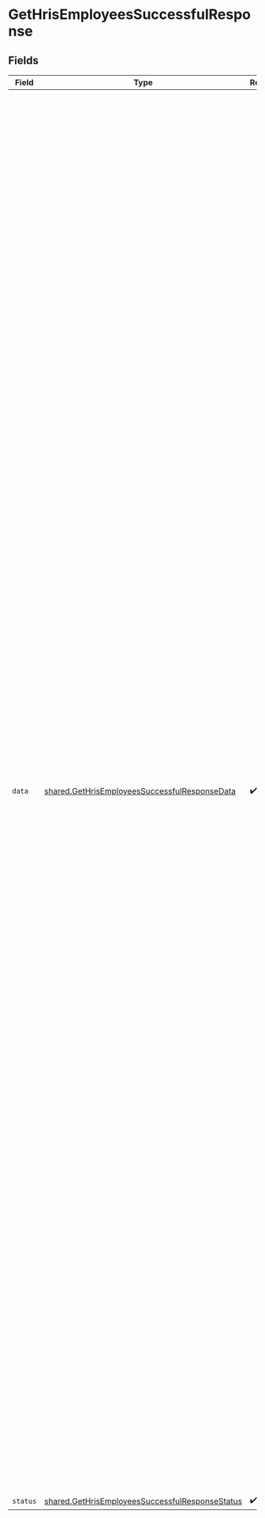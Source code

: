 # GetHrisEmployeesSuccessfulResponse


## Fields

| Field                                                                                                                                                                                                                                                                                                                                                                                                                                                                                                                                                                                                                                                                                                                                                                                                                                                                                                                                                                                                                                                                                                                                                                                                                                                                                                                                                                                                                                                                                                                                                                                                                                                                                                                                                                                                                                                                                                                                                                                                                                                                                                                                                                                                                                                                                                                                                                                                                                                                                                                                                                                                                                                                                                                                                                                                                                                                                                                                                                                                                                                                                                                                                                                                                                                                                                                                                                                                                                                                                                                | Type                                                                                                                                                                                                                                                                                                                                                                                                                                                                                                                                                                                                                                                                                                                                                                                                                                                                                                                                                                                                                                                                                                                                                                                                                                                                                                                                                                                                                                                                                                                                                                                                                                                                                                                                                                                                                                                                                                                                                                                                                                                                                                                                                                                                                                                                                                                                                                                                                                                                                                                                                                                                                                                                                                                                                                                                                                                                                                                                                                                                                                                                                                                                                                                                                                                                                                                                                                                                                                                                                                                 | Required                                                                                                                                                                                                                                                                                                                                                                                                                                                                                                                                                                                                                                                                                                                                                                                                                                                                                                                                                                                                                                                                                                                                                                                                                                                                                                                                                                                                                                                                                                                                                                                                                                                                                                                                                                                                                                                                                                                                                                                                                                                                                                                                                                                                                                                                                                                                                                                                                                                                                                                                                                                                                                                                                                                                                                                                                                                                                                                                                                                                                                                                                                                                                                                                                                                                                                                                                                                                                                                                                                             | Description                                                                                                                                                                                                                                                                                                                                                                                                                                                                                                                                                                                                                                                                                                                                                                                                                                                                                                                                                                                                                                                                                                                                                                                                                                                                                                                                                                                                                                                                                                                                                                                                                                                                                                                                                                                                                                                                                                                                                                                                                                                                                                                                                                                                                                                                                                                                                                                                                                                                                                                                                                                                                                                                                                                                                                                                                                                                                                                                                                                                                                                                                                                                                                                                                                                                                                                                                                                                                                                                                                          | Example                                                                                                                                                                                                                                                                                                                                                                                                                                                                                                                                                                                                                                                                                                                                                                                                                                                                                                                                                                                                                                                                                                                                                                                                                                                                                                                                                                                                                                                                                                                                                                                                                                                                                                                                                                                                                                                                                                                                                                                                                                                                                                                                                                                                                                                                                                                                                                                                                                                                                                                                                                                                                                                                                                                                                                                                                                                                                                                                                                                                                                                                                                                                                                                                                                                                                                                                                                                                                                                                                                              |
| -------------------------------------------------------------------------------------------------------------------------------------------------------------------------------------------------------------------------------------------------------------------------------------------------------------------------------------------------------------------------------------------------------------------------------------------------------------------------------------------------------------------------------------------------------------------------------------------------------------------------------------------------------------------------------------------------------------------------------------------------------------------------------------------------------------------------------------------------------------------------------------------------------------------------------------------------------------------------------------------------------------------------------------------------------------------------------------------------------------------------------------------------------------------------------------------------------------------------------------------------------------------------------------------------------------------------------------------------------------------------------------------------------------------------------------------------------------------------------------------------------------------------------------------------------------------------------------------------------------------------------------------------------------------------------------------------------------------------------------------------------------------------------------------------------------------------------------------------------------------------------------------------------------------------------------------------------------------------------------------------------------------------------------------------------------------------------------------------------------------------------------------------------------------------------------------------------------------------------------------------------------------------------------------------------------------------------------------------------------------------------------------------------------------------------------------------------------------------------------------------------------------------------------------------------------------------------------------------------------------------------------------------------------------------------------------------------------------------------------------------------------------------------------------------------------------------------------------------------------------------------------------------------------------------------------------------------------------------------------------------------------------------------------------------------------------------------------------------------------------------------------------------------------------------------------------------------------------------------------------------------------------------------------------------------------------------------------------------------------------------------------------------------------------------------------------------------------------------------------------------------------------- | -------------------------------------------------------------------------------------------------------------------------------------------------------------------------------------------------------------------------------------------------------------------------------------------------------------------------------------------------------------------------------------------------------------------------------------------------------------------------------------------------------------------------------------------------------------------------------------------------------------------------------------------------------------------------------------------------------------------------------------------------------------------------------------------------------------------------------------------------------------------------------------------------------------------------------------------------------------------------------------------------------------------------------------------------------------------------------------------------------------------------------------------------------------------------------------------------------------------------------------------------------------------------------------------------------------------------------------------------------------------------------------------------------------------------------------------------------------------------------------------------------------------------------------------------------------------------------------------------------------------------------------------------------------------------------------------------------------------------------------------------------------------------------------------------------------------------------------------------------------------------------------------------------------------------------------------------------------------------------------------------------------------------------------------------------------------------------------------------------------------------------------------------------------------------------------------------------------------------------------------------------------------------------------------------------------------------------------------------------------------------------------------------------------------------------------------------------------------------------------------------------------------------------------------------------------------------------------------------------------------------------------------------------------------------------------------------------------------------------------------------------------------------------------------------------------------------------------------------------------------------------------------------------------------------------------------------------------------------------------------------------------------------------------------------------------------------------------------------------------------------------------------------------------------------------------------------------------------------------------------------------------------------------------------------------------------------------------------------------------------------------------------------------------------------------------------------------------------------------------------------------------------- | -------------------------------------------------------------------------------------------------------------------------------------------------------------------------------------------------------------------------------------------------------------------------------------------------------------------------------------------------------------------------------------------------------------------------------------------------------------------------------------------------------------------------------------------------------------------------------------------------------------------------------------------------------------------------------------------------------------------------------------------------------------------------------------------------------------------------------------------------------------------------------------------------------------------------------------------------------------------------------------------------------------------------------------------------------------------------------------------------------------------------------------------------------------------------------------------------------------------------------------------------------------------------------------------------------------------------------------------------------------------------------------------------------------------------------------------------------------------------------------------------------------------------------------------------------------------------------------------------------------------------------------------------------------------------------------------------------------------------------------------------------------------------------------------------------------------------------------------------------------------------------------------------------------------------------------------------------------------------------------------------------------------------------------------------------------------------------------------------------------------------------------------------------------------------------------------------------------------------------------------------------------------------------------------------------------------------------------------------------------------------------------------------------------------------------------------------------------------------------------------------------------------------------------------------------------------------------------------------------------------------------------------------------------------------------------------------------------------------------------------------------------------------------------------------------------------------------------------------------------------------------------------------------------------------------------------------------------------------------------------------------------------------------------------------------------------------------------------------------------------------------------------------------------------------------------------------------------------------------------------------------------------------------------------------------------------------------------------------------------------------------------------------------------------------------------------------------------------------------------------------------------------- | -------------------------------------------------------------------------------------------------------------------------------------------------------------------------------------------------------------------------------------------------------------------------------------------------------------------------------------------------------------------------------------------------------------------------------------------------------------------------------------------------------------------------------------------------------------------------------------------------------------------------------------------------------------------------------------------------------------------------------------------------------------------------------------------------------------------------------------------------------------------------------------------------------------------------------------------------------------------------------------------------------------------------------------------------------------------------------------------------------------------------------------------------------------------------------------------------------------------------------------------------------------------------------------------------------------------------------------------------------------------------------------------------------------------------------------------------------------------------------------------------------------------------------------------------------------------------------------------------------------------------------------------------------------------------------------------------------------------------------------------------------------------------------------------------------------------------------------------------------------------------------------------------------------------------------------------------------------------------------------------------------------------------------------------------------------------------------------------------------------------------------------------------------------------------------------------------------------------------------------------------------------------------------------------------------------------------------------------------------------------------------------------------------------------------------------------------------------------------------------------------------------------------------------------------------------------------------------------------------------------------------------------------------------------------------------------------------------------------------------------------------------------------------------------------------------------------------------------------------------------------------------------------------------------------------------------------------------------------------------------------------------------------------------------------------------------------------------------------------------------------------------------------------------------------------------------------------------------------------------------------------------------------------------------------------------------------------------------------------------------------------------------------------------------------------------------------------------------------------------------------------------------- | -------------------------------------------------------------------------------------------------------------------------------------------------------------------------------------------------------------------------------------------------------------------------------------------------------------------------------------------------------------------------------------------------------------------------------------------------------------------------------------------------------------------------------------------------------------------------------------------------------------------------------------------------------------------------------------------------------------------------------------------------------------------------------------------------------------------------------------------------------------------------------------------------------------------------------------------------------------------------------------------------------------------------------------------------------------------------------------------------------------------------------------------------------------------------------------------------------------------------------------------------------------------------------------------------------------------------------------------------------------------------------------------------------------------------------------------------------------------------------------------------------------------------------------------------------------------------------------------------------------------------------------------------------------------------------------------------------------------------------------------------------------------------------------------------------------------------------------------------------------------------------------------------------------------------------------------------------------------------------------------------------------------------------------------------------------------------------------------------------------------------------------------------------------------------------------------------------------------------------------------------------------------------------------------------------------------------------------------------------------------------------------------------------------------------------------------------------------------------------------------------------------------------------------------------------------------------------------------------------------------------------------------------------------------------------------------------------------------------------------------------------------------------------------------------------------------------------------------------------------------------------------------------------------------------------------------------------------------------------------------------------------------------------------------------------------------------------------------------------------------------------------------------------------------------------------------------------------------------------------------------------------------------------------------------------------------------------------------------------------------------------------------------------------------------------------------------------------------------------------------------------------------- |
| `data`                                                                                                                                                                                                                                                                                                                                                                                                                                                                                                                                                                                                                                                                                                                                                                                                                                                                                                                                                                                                                                                                                                                                                                                                                                                                                                                                                                                                                                                                                                                                                                                                                                                                                                                                                                                                                                                                                                                                                                                                                                                                                                                                                                                                                                                                                                                                                                                                                                                                                                                                                                                                                                                                                                                                                                                                                                                                                                                                                                                                                                                                                                                                                                                                                                                                                                                                                                                                                                                                                                               | [shared.GetHrisEmployeesSuccessfulResponseData](../../models/shared/gethrisemployeessuccessfulresponsedata.md)                                                                                                                                                                                                                                                                                                                                                                                                                                                                                                                                                                                                                                                                                                                                                                                                                                                                                                                                                                                                                                                                                                                                                                                                                                                                                                                                                                                                                                                                                                                                                                                                                                                                                                                                                                                                                                                                                                                                                                                                                                                                                                                                                                                                                                                                                                                                                                                                                                                                                                                                                                                                                                                                                                                                                                                                                                                                                                                                                                                                                                                                                                                                                                                                                                                                                                                                                                                                       | :heavy_check_mark:                                                                                                                                                                                                                                                                                                                                                                                                                                                                                                                                                                                                                                                                                                                                                                                                                                                                                                                                                                                                                                                                                                                                                                                                                                                                                                                                                                                                                                                                                                                                                                                                                                                                                                                                                                                                                                                                                                                                                                                                                                                                                                                                                                                                                                                                                                                                                                                                                                                                                                                                                                                                                                                                                                                                                                                                                                                                                                                                                                                                                                                                                                                                                                                                                                                                                                                                                                                                                                                                                                   | N/A                                                                                                                                                                                                                                                                                                                                                                                                                                                                                                                                                                                                                                                                                                                                                                                                                                                                                                                                                                                                                                                                                                                                                                                                                                                                                                                                                                                                                                                                                                                                                                                                                                                                                                                                                                                                                                                                                                                                                                                                                                                                                                                                                                                                                                                                                                                                                                                                                                                                                                                                                                                                                                                                                                                                                                                                                                                                                                                                                                                                                                                                                                                                                                                                                                                                                                                                                                                                                                                                                                                  | {<br/>"next": "eyJwYWdlIjoxMiwibm90ZSI6InRoaXMgaXMganVzdCBhbiBleGFtcGxlIGFuZCBub3QgcmVwcmVzZW50YXRpdmUgZm9yIGEgcmVhbCBjdXJzb3IhIn0=",<br/>"results": [<br/>{<br/>"id": "26vafvWSRmbhNcxJYqjCzuJg",<br/>"remote_id": "32",<br/>"employee_number": "3243422",<br/>"first_name": "John",<br/>"last_name": "Doe",<br/>"nationality": "French",<br/>"display_full_name": "John Doe",<br/>"job_title": "Integrations Team Lead",<br/>"work_email": "john.doe@acme.com",<br/>"personal_email": "john@doe.me",<br/>"mobile_phone_number": "801-555-4687",<br/>"ssn": "555-32-6395",<br/>"tax_id": "12 345 678 901",<br/>"gender": "MALE",<br/>"ethnicity": "BLACK_AFRICAN_AMERICAN",<br/>"marital_status": "MARRIED",<br/>"employment_status": "INACTIVE",<br/>"employment_type": "FULL_TIME",<br/>"avatar": "https://resources.bamboohr.com/images/photo_person_150x150.png",<br/>"work_location_id": "7E2gyuv6TmvtByzBxW9Sxt53",<br/>"legal_entity_id": "xB32bied320csBSsl3XWdlw33",<br/>"manager_id": "9pf2pxBB8VX8EQMC9aipW2Bo",<br/>"home_address": {<br/>"city": "Berlin",<br/>"country": "DE",<br/>"raw": "Sonnenallee 63\n12045 Berlin\nGermany",<br/>"state": "Berlin",<br/>"street_1": "Sonnenallee 63",<br/>"street_2": null,<br/>"zip_code": "12045"<br/>},<br/>"bank_accounts": [<br/>{<br/>"account_number": "1234567890",<br/>"bank_name": "Commerzbank",<br/>"bic": "COBADEFFXXX",<br/>"holder_name": "John Doe",<br/>"iban": "DE12345678901234567890"<br/>}<br/>],<br/>"date_of_birth": "1986-01-01T00:00:00.000Z",<br/>"start_date": "2020-04-07T00:00:00.000Z",<br/>"termination_date": "2022-05-20T00:00:00.000Z",<br/>"remote_created_at": "2020-04-07T12:32:01.000Z",<br/>"changed_at": "2022-08-07T14:01:29.196Z",<br/>"remote_deleted_at": null,<br/>"custom_fields": {},<br/>"remote_data": null,<br/>"employments": [<br/>{<br/>"id": "12vpXR7BeqYNWDShXRgsonnm",<br/>"remote_id": "859",<br/>"employee_id": "8Xk99QfVKYA6vfEafEUBdEPJ",<br/>"job_title": "Social Media Marketer",<br/>"pay_rate": 85000,<br/>"pay_period": "YEAR",<br/>"pay_frequency": "SEMIMONTHLY",<br/>"employment_type": "FULL_TIME",<br/>"pay_currency": "EUR",<br/>"effective_date": "2021-01-30T00:00:00.000Z",<br/>"changed_at": "2022-08-07T14:01:29.196Z",<br/>"remote_deleted_at": null,<br/>"remote_data": null<br/>}<br/>],<br/>"time_off_balances": [<br/>{<br/>"id": "FuyRuk5NqP3qTcThED3ymTuE",<br/>"remote_id": "124123",<br/>"employee_id": "2Up4ZCvq1bFVzmzXG6EWzV3j",<br/>"type_id": "BQJaBxRCiqN46G27VTegvkEr",<br/>"balance": 14,<br/>"balance_unit": "DAYS",<br/>"changed_at": "2022-08-07T14:01:29.196Z",<br/>"remote_deleted_at": null,<br/>"used": 3,<br/>"used_unit": "DAYS",<br/>"remote_data": null<br/>}<br/>],<br/>"manager": {<br/>"first_name": "John",<br/>"last_name": "Doe",<br/>"id": "26vafvWSRmbhNcxJYqjCzuJg",<br/>"work_email": "john.doe@acme.com",<br/>"remote_id": "32"<br/>},<br/>"groups": [<br/>{<br/>"id": "4B9bKBpX5tnwjiG93TAqF7ci",<br/>"remote_id": "49",<br/>"name": "Customer Success",<br/>"type": "TEAM"<br/>}<br/>],<br/>"legal_entity": {<br/>"id": "4B9bKBpX5tnwjiG93TAqF7ci",<br/>"remote_id": "49",<br/>"name": "ACME Inc.",<br/>"address": {<br/>"city": "Berlin",<br/>"country": "DE",<br/>"raw": "Sonnenallee 63\n12045 Berlin, Berlin\nGermany",<br/>"state": "Berlin",<br/>"street_1": "Sonnenallee 63",<br/>"street_2": null,<br/>"zip_code": "12045"<br/>}<br/>},<br/>"teams": [<br/>{<br/>"id": "4B9bKBpX5tnwjiG93TAqF7ci",<br/>"remote_id": "49",<br/>"name": "Customer Success",<br/>"type": "TEAM"<br/>}<br/>],<br/>"work_location": {<br/>"id": "22st2Ji8XpncEYEak8mvQgQF",<br/>"remote_id": "1348",<br/>"name": "Kombo HQ",<br/>"address": {<br/>"city": "Berlin",<br/>"country": "DE",<br/>"raw": "Sonnenallee 63\n12045 Berlin, Berlin\nGermany",<br/>"state": "Berlin",<br/>"street_1": "Sonnenallee 63",<br/>"street_2": null,<br/>"zip_code": "12045"<br/>},<br/>"type": "OFFICE",<br/>"changed_at": "2022-08-07T14:01:29.196Z",<br/>"remote_deleted_at": "2022-08-07T14:01:29.196Z",<br/>"remote_data": null<br/>}<br/>}<br/>]<br/>} |
| `status`                                                                                                                                                                                                                                                                                                                                                                                                                                                                                                                                                                                                                                                                                                                                                                                                                                                                                                                                                                                                                                                                                                                                                                                                                                                                                                                                                                                                                                                                                                                                                                                                                                                                                                                                                                                                                                                                                                                                                                                                                                                                                                                                                                                                                                                                                                                                                                                                                                                                                                                                                                                                                                                                                                                                                                                                                                                                                                                                                                                                                                                                                                                                                                                                                                                                                                                                                                                                                                                                                                             | [shared.GetHrisEmployeesSuccessfulResponseStatus](../../models/shared/gethrisemployeessuccessfulresponsestatus.md)                                                                                                                                                                                                                                                                                                                                                                                                                                                                                                                                                                                                                                                                                                                                                                                                                                                                                                                                                                                                                                                                                                                                                                                                                                                                                                                                                                                                                                                                                                                                                                                                                                                                                                                                                                                                                                                                                                                                                                                                                                                                                                                                                                                                                                                                                                                                                                                                                                                                                                                                                                                                                                                                                                                                                                                                                                                                                                                                                                                                                                                                                                                                                                                                                                                                                                                                                                                                   | :heavy_check_mark:                                                                                                                                                                                                                                                                                                                                                                                                                                                                                                                                                                                                                                                                                                                                                                                                                                                                                                                                                                                                                                                                                                                                                                                                                                                                                                                                                                                                                                                                                                                                                                                                                                                                                                                                                                                                                                                                                                                                                                                                                                                                                                                                                                                                                                                                                                                                                                                                                                                                                                                                                                                                                                                                                                                                                                                                                                                                                                                                                                                                                                                                                                                                                                                                                                                                                                                                                                                                                                                                                                   | N/A                                                                                                                                                                                                                                                                                                                                                                                                                                                                                                                                                                                                                                                                                                                                                                                                                                                                                                                                                                                                                                                                                                                                                                                                                                                                                                                                                                                                                                                                                                                                                                                                                                                                                                                                                                                                                                                                                                                                                                                                                                                                                                                                                                                                                                                                                                                                                                                                                                                                                                                                                                                                                                                                                                                                                                                                                                                                                                                                                                                                                                                                                                                                                                                                                                                                                                                                                                                                                                                                                                                  |                                                                                                                                                                                                                                                                                                                                                                                                                                                                                                                                                                                                                                                                                                                                                                                                                                                                                                                                                                                                                                                                                                                                                                                                                                                                                                                                                                                                                                                                                                                                                                                                                                                                                                                                                                                                                                                                                                                                                                                                                                                                                                                                                                                                                                                                                                                                                                                                                                                                                                                                                                                                                                                                                                                                                                                                                                                                                                                                                                                                                                                                                                                                                                                                                                                                                                                                                                                                                                                                                                                      |